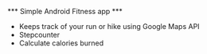 *** Simple Android Fitness app *** 
- Keeps track of your run or hike using Google Maps API
- Stepcounter 
- Calculate calories burned
